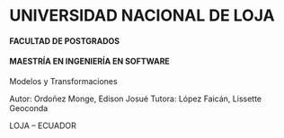 # UNIVERSIDAD NACIONAL DE LOJA
#### FACULTAD DE POSTGRADOS
#### MAESTRÍA EN INGENIERÍA EN SOFTWARE

Modelos y Transformaciones

Autor: Ordoñez Monge, Edison Josué
Tutora: López Faicán, Lissette Geoconda

LOJA – ECUADOR
